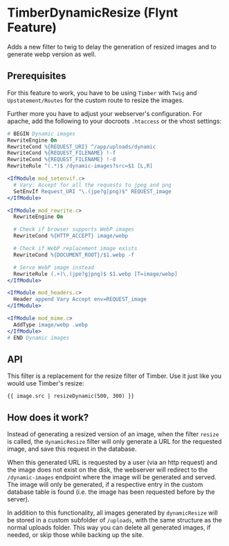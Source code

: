 # TimberDynamicResize (Flynt Feature)

Adds a new filter to twig to delay the generation of resized images and to generate webp version as well.

## Prerequisites

For this feature to work, you have to be using `Timber` with `Twig` and `Upstatement/Routes` for the custom route to resize the images.

Further more you have to adjust your webserver's configuration. For apache, add the following to your docroots `.htaccess` or the vhost settings:

```apache
# BEGIN Dynamic images
RewriteEngine On
RewriteCond %{REQUEST_URI} ^/app/uploads/dynamic
RewriteCond %{REQUEST_FILENAME} !-f
RewriteCond %{REQUEST_FILENAME} !-d
RewriteRule ^(.*)$ /dynamic-images?src=$1 [L,R]

<IfModule mod_setenvif.c>
  # Vary: Accept for all the requests to jpeg and png
  SetEnvIf Request_URI "\.(jpe?g|png)$" REQUEST_image
</IfModule>

<IfModule mod_rewrite.c>
  RewriteEngine On

  # Check if browser supports WebP images
  RewriteCond %{HTTP_ACCEPT} image/webp

  # Check if WebP replacement image exists
  RewriteCond %{DOCUMENT_ROOT}/$1.webp -f

  # Serve WebP image instead
  RewriteRule (.+)\.(jpe?g|png)$ $1.webp [T=image/webp]
</IfModule>

<IfModule mod_headers.c>
  Header append Vary Accept env=REQUEST_image
</IfModule>

<IfModule mod_mime.c>
  AddType image/webp .webp
</IfModule>
# END Dynamic images
```

## API

This filter is a replacement for the resize filter of Timber. Use it just like you would use Timber's resize:

```twig
{{ image.src | resizeDynamic(500, 300) }}
```

## How does it work?

Instead of generating a resized version of an image, when the filter `resize` is called, the `dynamicResize` filter will only generate a URL for the requested image, and save this request in the database.

When this generated URL is requested by a user (via an http request) and the image does not exist on the disk, the webserver will redirect to the `/dynamic-images` endpoint where the image will be generated and served. The image will only be generated, if a respective entry in the custom database table is found (i.e. the image has been requested before by the server).

In addition to this functionality, all images generated by `dynamicResize` will be stored in a custom subfolder of `/uploads`, with the same structure as the normal uploads folder. This way you can delete all generated images, if needed, or skip those while backing up the site.
